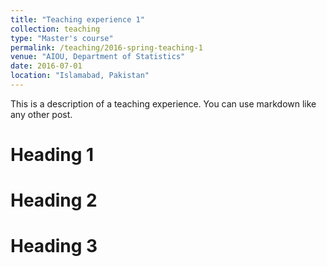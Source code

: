 ```yaml
---
title: "Teaching experience 1"
collection: teaching
type: "Master's course"
permalink: /teaching/2016-spring-teaching-1
venue: "AIOU, Department of Statistics"
date: 2016-07-01
location: "Islamabad, Pakistan"
---
```


This is a description of a teaching experience. You can use markdown like any other post.

Heading 1
======

Heading 2
======

Heading 3
======
